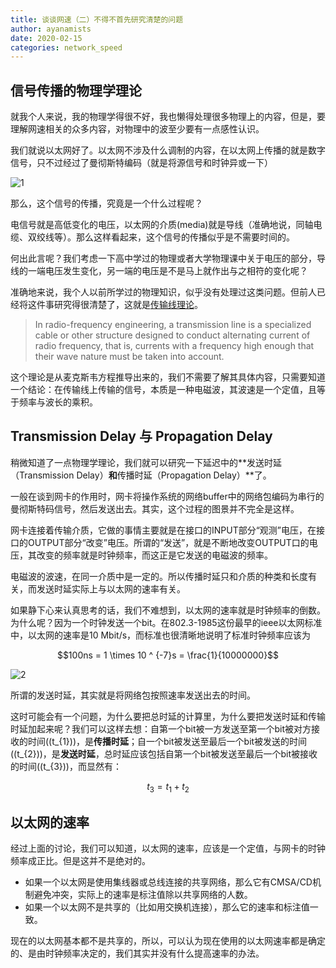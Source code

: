 ```yaml
---
title: 谈谈网速（二）不得不首先研究清楚的问题
author: ayanamists
date: 2020-02-15
categories: network_speed
---
```


## 信号传播的物理学理论

就我个人来说，我的物理学得很不好，我也懒得处理很多物理上的内容，但是，要理解网速相关的众多内容，对物理中的波至少要有一点感性认识。

我们就说以太网好了。以太网不涉及什么调制的内容，在以太网上传播的就是数字信号，只不过经过了曼彻斯特编码（就是将源信号和时钟异或一下）

![1](https://pic.downk.cc/item/5e48162d48b86553ee92ff32.png)

那么，这个信号的传播，究竟是一个什么过程呢？

电信号就是高低变化的电压，以太网的介质(media)就是导线（准确地说，同轴电缆、双绞线等）。那么这样看起来，这个信号的传播似乎是不需要时间的。

何出此言呢？我们考虑一下高中学过的物理或者大学物理课中关于电压的部分，导线的一端电压发生变化，另一端的电压是不是马上就作出与之相符的变化呢？

准确地来说，我个人以前所学过的物理知识，似乎没有处理过这类问题。但前人已经将这件事研究得很清楚了，这就是[传输线理论](https://en.wikipedia.org/wiki/Transmission_line)。

> In radio-frequency engineering, a transmission line is a specialized cable or other structure designed to conduct alternating current of radio frequency, that is, currents with a frequency high enough that their wave nature must be taken into account.

这个理论是从麦克斯韦方程推导出来的，我们不需要了解其具体内容，只需要知道一个结论：在传输线上传输的信号，本质是一种电磁波，其波速是一个定值，且等于频率与波长的乘积。

## Transmission Delay 与 Propagation Delay

稍微知道了一点物理学理论，我们就可以研究一下延迟中的**发送时延（Transmission Delay）**和**传播时延（Propagation Delay）**了。

一般在谈到网卡的作用时，网卡将操作系统的网络buffer中的网络包编码为串行的曼彻斯特码信号，然后发送出去。其实，这个过程的图景并不完全是这样。

网卡连接着传输介质，它做的事情主要就是在接口的INPUT部分“观测”电压，在接口的OUTPUT部分“改变”电压。所谓的“发送”，就是不断地改变OUTPUT口的电压，其改变的频率就是时钟频率，而这正是它发送的电磁波的频率。

电磁波的波速，在同一介质中是一定的。所以传播时延只和介质的种类和长度有关，而发送时延实际上与以太网的速率有关。

如果静下心来认真思考的话，我们不难想到，以太网的速率就是时钟频率的倒数。为什么呢？因为一个时钟发送一个bit。在802.3-1985这份最早的ieee以太网标准中，以太网的速率是10 Mbit/s，而标准也很清晰地说明了标准时钟频率应该为

$$100ns = 1 \times 10 ^ {-7}s = \frac{1}{10000000}$$

![2](https://pic.downk.cc/item/5e489e5448b86553eebc3896.png)

所谓的发送时延，其实就是将网络包按照速率发送出去的时间。

这时可能会有一个问题，为什么要把总时延的计算里，为什么要把发送时延和传输时延加起来呢？我们可以这样去想：自第一个bit被一方发送至第一个bit被对方接收的时间(\(t_{1}\))，是**传播时延**；自一个bit被发送至最后一个bit被发送的时间(\(t_{2}\))，是**发送时延**，总时延应该包括自第一个bit被发送至最后一个bit被接收的时间(\(t_{3}\))，而显然有：

$$t_{3} = t_{1} + t_{2}$$

## 以太网的速率

经过上面的讨论，我们可以知道，以太网的速率，应该是一个定值，与网卡的时钟频率成正比。但是这并不是绝对的。

+ 如果一个以太网是使用集线器或总线连接的共享网络，那么它有CMSA/CD机制避免冲突，实际上的速率是标注值除以共享网络的人数。
+ 如果一个以太网不是共享的（比如用交换机连接），那么它的速率和标注值一致。

现在的以太网基本都不是共享的，所以，可以认为现在使用的以太网速率都是确定的、是由时钟频率决定的，我们其实并没有什么提高速率的办法。
